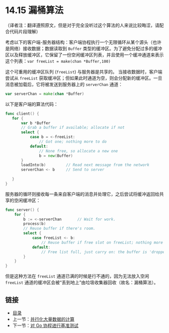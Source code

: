 # 14.15 漏桶算法

（译者注：翻译遵照原文，但是对于完全没听过这个算法的人来说比较晦涩，请配合代码片段理解）

考虑以下的客户端-服务器结构：客户端协程执行一个无限循环从某个源头（也许是网络）接收数据；数据读取到 `Buffer` 类型的缓冲区。为了避免分配过多的缓冲区以及释放缓冲区，它保留了一份空闲缓冲区列表，并且使用一个缓冲通道来表示这个列表：`var freeList = make(chan *Buffer,100)`

这个可重用的缓冲区队列 (`freeList`) 与服务器是共享的。 当接收数据时，客户端尝试从 `freeList` 获取缓冲区；但如果此时通道为空，则会分配新的缓冲区。一旦消息被加载后，它将被发送到服务器上的 `serverChan` 通道：

```go
var serverChan = make(chan *Buffer)
```

以下是客户端的算法代码：

```go
func client() {
   for {
       var b *Buffer
       // Grab a buffer if available; allocate if not 
       select {
           case b = <-freeList:
               // Got one; nothing more to do
           default:
               // None free, so allocate a new one
               b = new(Buffer)
       }
       loadInto(b)         // Read next message from the network
       serverChan <- b     // Send to server
       
   }
}
```

服务器的循环则接收每一条来自客户端的消息并处理它，之后尝试将缓冲返回给共享的空闲缓冲区：

```go
func server() {
    for {
        b := <-serverChan       // Wait for work.
        process(b)
        // Reuse buffer if there's room.
        select {
            case freeList <- b:
                // Reuse buffer if free slot on freeList; nothing more to do
            default:
                // Free list full, just carry on: the buffer is 'dropped'
        }
    }
}
```

但是这种方法在 `freeList` 通道已满的时候是行不通的，因为无法放入空闲 `freeList` 通道的缓冲区会被“丢到地上”由垃圾收集器回收（故名：漏桶算法）。

## 链接

- [目录](getting-started.md)
- 上一节：[并行化大量数据的计算](14.14.md)
- 下一节：[对 Go 协程进行基准测试](14.16.md)
